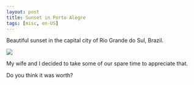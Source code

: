 ```yaml
---
layout: post
title: Sunset in Porto Alegre
tags: [misc, en-US]
---
```

Beautiful sunset in the capital city of Rio Grande do Sul, Brazil.

![](http://stockrt.github.com/images/misc/pordosolnoguaiba.jpg)

My wife and I decided to take some of our spare time to appreciate that.

Do you think it was worth?
